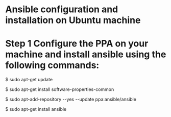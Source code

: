 # Ansible configuration and installation on Ubuntu machine

# Step 1  Configure the PPA on your machine and install ansible using the following commands:

$ sudo apt-get update

$ sudo apt-get install software-properties-common

$ sudo apt-add-repository --yes --update ppa:ansible/ansible

$ sudo apt-get install ansible

